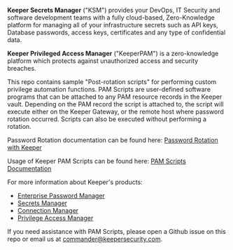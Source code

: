 **Keeper Secrets Manager** ("KSM") provides your DevOps, IT Security and software development teams with a fully cloud-based, Zero-Knowledge platform for managing all of your infrastructure secrets such as API keys, Database passwords, access keys, certificates and any type of confidential data.

**Keeper Privileged Access Manager** ("KeeperPAM") is a zero-knowledge platform which protects against unauthorized access and security breaches.

This repo contains sample "Post-rotation scripts" for performing custom privilege automation functions. PAM Scripts are user-defined software programs that can be attached to any PAM resource records in the Keeper vault. Depending on the PAM record the script is attached to, the script will execute either on the Keeper Gateway, or the remote host where password rotation occurred. Scripts can also be executed without performing a rotation.

Password Rotation documentation can be found here:
[Password Rotation with Keeper](https://docs.keeper.io/en/secrets-manager/secrets-manager/password-rotation)

Usage of Keeper PAM Scripts can be found here:
[PAM Scripts Documentation](https://docs.keeper.io/en/secrets-manager/secrets-manager/password-rotation/post-rotation-scripts)

For more information about Keeper's products:
- [Enterprise Password Manager](https://www.keepersecurity.com/enterprise.html)
- [Secrets Manager](https://www.keepersecurity.com/secrets-manager.html)
- [Connection Manager](https://www.keepersecurity.com/connection-manager.html)
- [Privilege Access Manager](https://www.keepersecurity.com/privileged-access-management/)

If you need assistance with PAM Scripts, please open a Github issue on this repo or email us at commander@keepersecurity.com.
